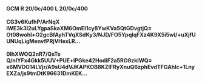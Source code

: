 #### GCM R 20/0c/400 L 20/0c/400
**CG3v6KufhP/ArNqX**<br/>**lWE3k3I2uLYgpaSkaXM6OmEI1cy8YwKVa5QtGDvgtjQ=**<br/>**Ot08wohl+O2gcBfAyhTVqXSdKy3/NJD/FO5YpqIqFXz4K9X5i5wI/+uXjfUUNUqLigMenvfPRjVHexLR...**<br/><br/>
**0IhXWOQ2nR7/QsTe**<br/>**Q/nlYFx4Gkk5UUV+PUE+lPGke42HodiF2a5RO9zkIWQ=**<br/>**x6MVDG14LVjr/A9sU4dVJKAPKOB8KZlFRyXnuQ6zphEvdTFGAhlc+1LnyEXZa/js9tmDtK96631DmKEK...**
